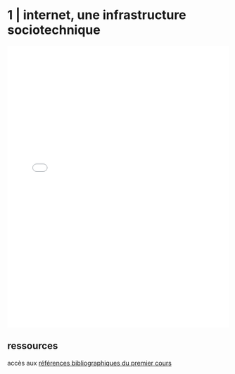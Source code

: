<h1>1 | internet, une infrastructure sociotechnique</h1>
<iframe src="./media/cours1.pdf" width="100%" height="640" frameborder="0"></iframe>
<p></p>
<h2>ressources</h2>
<p></p>
<p>accès aux <a href="https://drive.google.com/drive/folders/1Wp6j0l3FYQhE8xSWJkpRME3oIZhcI8if">références bibliographiques du premier cours</a></p>
